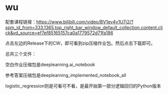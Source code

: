 # wu

配套课程链接：https://www.bilibili.com/video/BV1ev4y1U7j2/?spm_id_from=333.1365.top_right_bar_window_default_collection.content.click&vd_source=ef7ef85165157ca0a1779572d71fa186

点击左边的Release下的CW，即可看到zip压缩作业包。然后点击下载即可。

总共三个文件：

空白作业压缩包是deeplearning.ai_notebook

参考答案压缩包是deeplearning_implemented_notebook_all 

logistic_regression则是可看可不看，是最开始第一部分逻辑回归的Python版本
